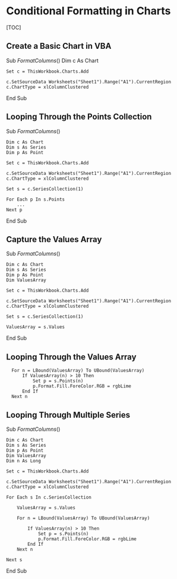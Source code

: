 # Conditional Formatting in Charts

[TOC]

## Create a Basic Chart in VBA

Sub *FormatColumns*()
    Dim c As Chart
    
    Set c = ThisWorkbook.Charts.Add
    
    c.SetSourceData Worksheets("Sheet1").Range("A1").CurrentRegion
    c.ChartType = xlColumnClustered

End Sub

## Looping Through the Points Collection

Sub *FormatColumns*()    
     
    Dim c As Chart
    Dim s As Series
    Dim p As Point
    
    Set c = ThisWorkbook.Charts.Add
    
    c.SetSourceData Worksheets("Sheet1").Range("A1").CurrentRegion
    c.ChartType = xlColumnClustered
    
    Set s = c.SeriesCollection(1)
    
    For Each p In s.Points
        ...
    Next p

End Sub

## Capture the Values Array

Sub *FormatColumns*()
    
    Dim c As Chart
    Dim s As Series
    Dim p As Point
    Dim ValuesArray
    
    Set c = ThisWorkbook.Charts.Add
    
    c.SetSourceData Worksheets("Sheet1").Range("A1").CurrentRegion
    c.ChartType = xlColumnClustered
    
    Set s = c.SeriesCollection(1)
    
    ValuesArray = s.Values

End Sub

## Looping Through the Values Array

      For n = LBound(ValuesArray) To UBound(ValuesArray)
          If ValuesArray(n) > 10 Then
              Set p = s.Points(n)
              p.Format.Fill.ForeColor.RGB = rgbLime
          End If
      Next n
## Looping Through Multiple Series

Sub *FormatColumns*()

    Dim c As Chart
    Dim s As Series
    Dim p As Point
    Dim ValuesArray
    Dim n As Long
    
    Set c = ThisWorkbook.Charts.Add
    
    c.SetSourceData Worksheets("Sheet1").Range("A1").CurrentRegion
    c.ChartType = xlColumnClustered
    
    For Each s In c.SeriesCollection
    
        ValuesArray = s.Values
        
        For n = LBound(ValuesArray) To UBound(ValuesArray)
            
            If ValuesArray(n) > 10 Then
                Set p = s.Points(n)
                p.Format.Fill.ForeColor.RGB = rgbLime
            End If
        Next n
    
    Next s

End Sub